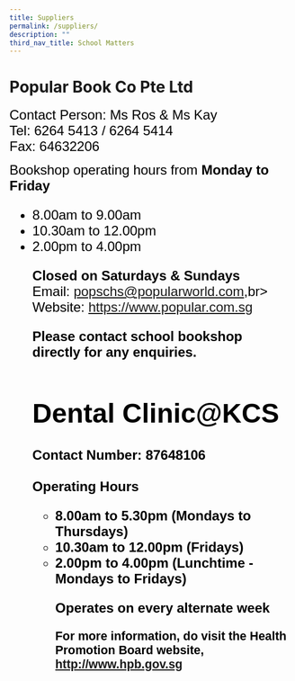 ```yaml
---
title: Suppliers
permalink: /suppliers/
description: ""
third_nav_title: School Matters
---
```

# Popular Book Co Pte Ltd
<span style="font-size:18.0pt;font-family:Arial;color:black">Contact Person: Ms Ros & Ms Kay<b></b><br>
<span style="font-size:18.0pt;font-family:Arial;color:black">Tel: 6264 5413 / 6264 5414<b></b><br>
<span style="font-size:18.0pt;font-family:Arial;color:black">Fax: 64632206<b></b><br>
	

<span style="font-size:18.0pt;font-family:Arial;color:black">Bookshop operating hours from <b>Monday to Friday</b><br>

<span style="font-size:18.0pt;font-family:Arial;color:black">
<ul>
	<li>8.00am to 9.00am</li>
	<li>10.30am to 12.00pm</li>
	<li>2.00pm to 4.00pm</li>
</span>

<span style="font-size:18.0pt;font-family:Arial;color:black"><b>Closed on Saturdays & Sundays</b>
<span style="font-size:18.0pt;font-family:Arial;color:black"><br>
Email: <a href = "mailto: popschs@popularworld.com">popschs@popularworld.com</a>,br>
<span style="font-size:18.0pt;font-family:Arial;color:black"><br>
Website: <a href = "https://www.popular.com.sg" target="_blank">https://www.popular.com.sg</a>

<span style="font-size:18.0pt;font-family:Arial;color:black"><b>Please contact school bookshop directly for any enquiries.<b>
	
# Dental Clinic@KCS
<span style="font-size:18.0pt;font-family:Arial;color:black"><b>Contact Number: 87648106</b><br>
<span style="font-size:18.0pt;font-family:Arial;color:black"><br>Operating Hours
<span style="font-size:16.0pt;font-family:Arial;color:black"><br>
<ul>
	<li>8.00am to 5.30pm (Mondays to Thursdays)</li>
	<li>10.30am to 12.00pm (Fridays)</li>
	<li>2.00pm to 4.00pm (Lunchtime - Mondays to Fridays)</li>
</span>

<span style="font-size:18.0pt;font-family:Arial;color:black"><b>Operates on every alternate week</b></span>	

<span style="font-size:16.0pt;font-family:Arial;color:black">For more information, do visit the Health Promotion Board website, http://www.hpb.gov.sg</span>